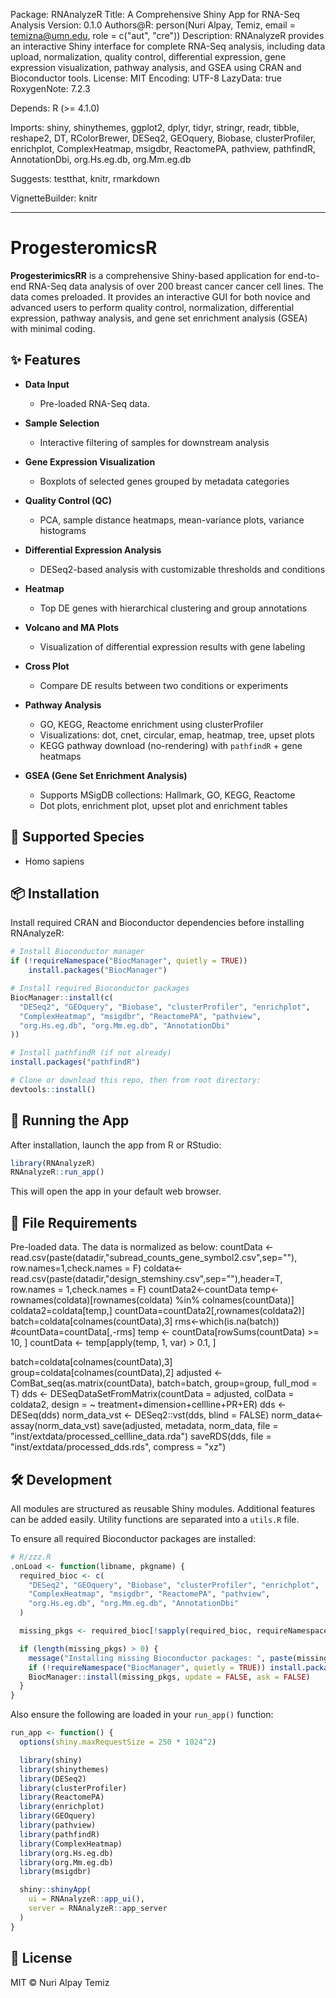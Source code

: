 Package: RNAnalyzeR
Title: A Comprehensive Shiny App for RNA-Seq Analysis
Version: 0.1.0
Authors@R: 
    person(Nuri Alpay, Temiz, email = temizna@umn.edu, role = c("aut", "cre"))
Description: 
    RNAnalyzeR provides an interactive Shiny interface for complete RNA-Seq analysis,
    including data upload, normalization, quality control, differential expression,
    gene expression visualization, pathway analysis, and GSEA using CRAN and Bioconductor tools.
License: MIT
Encoding: UTF-8
LazyData: true
RoxygenNote: 7.2.3

Depends:
    R (>= 4.1.0)

Imports:
    shiny,
    shinythemes,
    ggplot2,
    dplyr,
    tidyr,
    stringr,
    readr,
    tibble,
    reshape2,
    DT,
    RColorBrewer,
    DESeq2,
    GEOquery,
    Biobase,
    clusterProfiler,
    enrichplot,
    ComplexHeatmap,
    msigdbr,
    ReactomePA,
    pathview,
    pathfindR,
    AnnotationDbi,
    org.Hs.eg.db,
    org.Mm.eg.db

Suggests:
    testthat,
    knitr,
    rmarkdown

VignetteBuilder: knitr

---

# ProgesteromicsR 

**ProgesterimicsRR** is a comprehensive Shiny-based application for end-to-end RNA-Seq data analysis of over 200 breast cancer cancer cell lines. The data comes preloaded. It provides an interactive GUI for both novice and advanced users to perform quality control, normalization, differential expression, pathway analysis, and gene set enrichment analysis (GSEA) with minimal coding.

## ✨ Features

- **Data Input**  
  - Pre-loaded RNA-Seq data.  

- **Sample Selection**  
  - Interactive filtering of samples for downstream analysis

- **Gene Expression Visualization**  
  - Boxplots of selected genes grouped by metadata categories

- **Quality Control (QC)**  
  - PCA, sample distance heatmaps, mean-variance plots, variance histograms

- **Differential Expression Analysis**  
  - DESeq2-based analysis with customizable thresholds and conditions

- **Heatmap**  
  - Top DE genes with hierarchical clustering and group annotations

- **Volcano and MA Plots**  
  - Visualization of differential expression results with gene labeling

- **Cross Plot**  
  - Compare DE results between two conditions or experiments

- **Pathway Analysis**  
  - GO, KEGG, Reactome enrichment using clusterProfiler  
  - Visualizations: dot, cnet, circular, emap, heatmap, tree, upset plots  
  - KEGG pathway download (no-rendering)  with `pathfindR` + gene heatmaps

- **GSEA (Gene Set Enrichment Analysis)**  
  - Supports MSigDB collections: Hallmark, GO, KEGG, Reactome  
  - Dot plots, enrichment plot, upset plot  and enrichment tables

## 🧬 Supported Species

- Homo sapiens


## 📦 Installation

Install required CRAN and Bioconductor dependencies before installing RNAnalyzeR:

```r
# Install Bioconductor manager
if (!requireNamespace("BiocManager", quietly = TRUE))
    install.packages("BiocManager")

# Install required Bioconductor packages
BiocManager::install(c(
  "DESeq2", "GEOquery", "Biobase", "clusterProfiler", "enrichplot",
  "ComplexHeatmap", "msigdbr", "ReactomePA", "pathview",
  "org.Hs.eg.db", "org.Mm.eg.db", "AnnotationDbi"
))

# Install pathfindR (if not already)
install.packages("pathfindR")

# Clone or download this repo, then from root directory:
devtools::install()
```

## 🚀 Running the App

After installation, launch the app from R or RStudio:

```r
library(RNAnalyzeR)
RNAnalyzeR::run_app()
```

This will open the app in your default web browser.

## 📂 File Requirements
Pre-loaded data. The data is normalized as below:
countData <- read.csv(paste(datadir,"subread_counts_gene_symbol2.csv",sep=""), row.names=1,check.names = F)
coldata<-read.csv(paste(datadir,"design_stemshiny.csv",sep=""),header=T, row.names = 1,check.names = F)
countData2<-countData
temp<-rownames(coldata)[rownames(coldata) %in% colnames(countData)]
coldata2=coldata[temp,]
countData=countData2[,rownames(coldata2)]
batch=coldata[colnames(countData),3]
rms<-which(is.na(batch))
#countData=countData[,-rms]
temp <- countData[rowSums(countData) >= 10, ]
countData <- temp[apply(temp, 1, var) > 0.1, ]

batch=coldata[colnames(countData),3]
group=coldata[colnames(countData),2]
adjusted <- ComBat_seq(as.matrix(countData), batch=batch, group=group, full_mod = T)
dds <- DESeqDataSetFromMatrix(countData = adjusted, colData = coldata2, design = ~ treatment+dimension+cellline+PR+ER)
dds <- DESeq(dds)
norm_data_vst <- DESeq2::vst(dds, blind = FALSE)
norm_data<-assay(norm_data_vst)
save(adjusted, metadata, norm_data, file = "inst/extdata/processed_cellline_data.rda")
saveRDS(dds, file = "inst/extdata/processed_dds.rds", compress = "xz")
## 🛠 Development

All modules are structured as reusable Shiny modules. Additional features can be added easily. Utility functions are separated into a `utils.R` file.

To ensure all required Bioconductor packages are installed:

```r
# R/zzz.R
.onLoad <- function(libname, pkgname) {
  required_bioc <- c(
    "DESeq2", "GEOquery", "Biobase", "clusterProfiler", "enrichplot",
    "ComplexHeatmap", "msigdbr", "ReactomePA", "pathview",
    "org.Hs.eg.db", "org.Mm.eg.db", "AnnotationDbi"
  )

  missing_pkgs <- required_bioc[!sapply(required_bioc, requireNamespace, quietly = TRUE)]

  if (length(missing_pkgs) > 0) {
    message("Installing missing Bioconductor packages: ", paste(missing_pkgs, collapse = ", "))
    if (!requireNamespace("BiocManager", quietly = TRUE)) install.packages("BiocManager")
    BiocManager::install(missing_pkgs, update = FALSE, ask = FALSE)
  }
}
```

Also ensure the following are loaded in your `run_app()` function:

```r
run_app <- function() {
  options(shiny.maxRequestSize = 250 * 1024^2)

  library(shiny)
  library(shinythemes)
  library(DESeq2)
  library(clusterProfiler)
  library(ReactomePA)
  library(enrichplot)
  library(GEOquery)
  library(pathview)
  library(pathfindR)
  library(ComplexHeatmap)
  library(org.Hs.eg.db)
  library(org.Mm.eg.db)
  library(msigdbr)

  shiny::shinyApp(
    ui = RNAnalyzeR::app_ui(),
    server = RNAnalyzeR::app_server
  )
}
```


## 📝 License

MIT © Nuri Alpay Temiz

